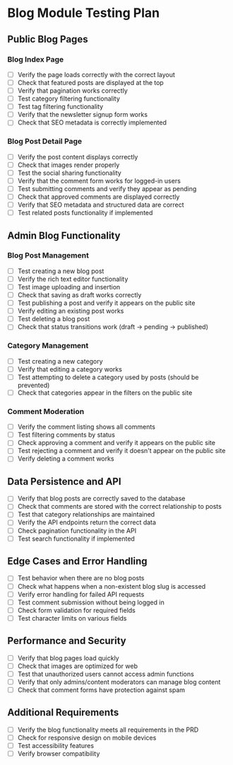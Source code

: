 # Blog Module Testing Plan

## Public Blog Pages

### Blog Index Page

- [ ] Verify the page loads correctly with the correct layout
- [ ] Check that featured posts are displayed at the top
- [ ] Verify that pagination works correctly
- [ ] Test category filtering functionality
- [ ] Test tag filtering functionality
- [ ] Verify that the newsletter signup form works
- [ ] Check that SEO metadata is correctly implemented

### Blog Post Detail Page

- [ ] Verify the post content displays correctly
- [ ] Check that images render properly
- [ ] Test the social sharing functionality
- [ ] Verify that the comment form works for logged-in users
- [ ] Test submitting comments and verify they appear as pending
- [ ] Check that approved comments are displayed correctly
- [ ] Verify that SEO metadata and structured data are correct
- [ ] Test related posts functionality if implemented

## Admin Blog Functionality

### Blog Post Management

- [ ] Test creating a new blog post
- [ ] Verify the rich text editor functionality
- [ ] Test image uploading and insertion
- [ ] Check that saving as draft works correctly
- [ ] Test publishing a post and verify it appears on the public site
- [ ] Verify editing an existing post works
- [ ] Test deleting a blog post
- [ ] Check that status transitions work (draft -> pending -> published)

### Category Management

- [ ] Test creating a new category
- [ ] Verify that editing a category works
- [ ] Test attempting to delete a category used by posts (should be prevented)
- [ ] Check that categories appear in the filters on the public site

### Comment Moderation

- [ ] Verify the comment listing shows all comments
- [ ] Test filtering comments by status
- [ ] Check approving a comment and verify it appears on the public site
- [ ] Test rejecting a comment and verify it doesn't appear on the public site
- [ ] Verify deleting a comment works

## Data Persistence and API

- [ ] Verify that blog posts are correctly saved to the database
- [ ] Check that comments are stored with the correct relationship to posts
- [ ] Test that category relationships are maintained
- [ ] Verify the API endpoints return the correct data
- [ ] Check pagination functionality in the API
- [ ] Test search functionality if implemented

## Edge Cases and Error Handling

- [ ] Test behavior when there are no blog posts
- [ ] Check what happens when a non-existent blog slug is accessed
- [ ] Verify error handling for failed API requests
- [ ] Test comment submission without being logged in
- [ ] Check form validation for required fields
- [ ] Test character limits on various fields

## Performance and Security

- [ ] Verify that blog pages load quickly
- [ ] Check that images are optimized for web
- [ ] Test that unauthorized users cannot access admin functions
- [ ] Verify that only admins/content moderators can manage blog content
- [ ] Check that comment forms have protection against spam

## Additional Requirements

- [ ] Verify the blog functionality meets all requirements in the PRD
- [ ] Check for responsive design on mobile devices
- [ ] Test accessibility features
- [ ] Verify browser compatibility
